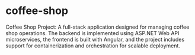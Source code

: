 # coffee-shop
Coffee Shop Project: A full-stack application designed for managing coffee shop operations. The backend is implemented using ASP.NET Web API microservices, the frontend is built with Angular, and the project includes support for containerization and orchestration for scalable deployment.
